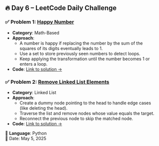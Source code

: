 ## 🔥 Day 6 – LeetCode Daily Challenge

### ✅ Problem 1: [Happy Number](https://leetcode.com/problems/happy-number/)
- **Category**: Math-Based
- **Approach**:
  - A number is happy if replacing the number by the sum of the squares of its digits eventually leads to 1.
  - Use a set to store previously seen numbers to detect loops.
  - Keep applying the transformation until the number becomes 1 or enters a loop.
- **Code**: [Link to solution →]([your-github-link](https://github.com/SAKSHIAGRAWAL836/FathersDayChallenge/blob/main/Day6/happy_number.py))

### ✅ Problem 2: [Remove Linked List Elements](https://leetcode.com/problems/remove-linked-list-elements/)
- **Category**: Linked List
- **Approach**:
  - Create a dummy node pointing to the head to handle edge cases (like deleting the head).
  - Traverse the list and remove nodes whose value equals the target.
  - Reconnect the previous node to skip the matched node.
- **Code**: [Link to solution →](your-github-link)

📌 **Language**: Python  
📅 Date: May 5, 2025
